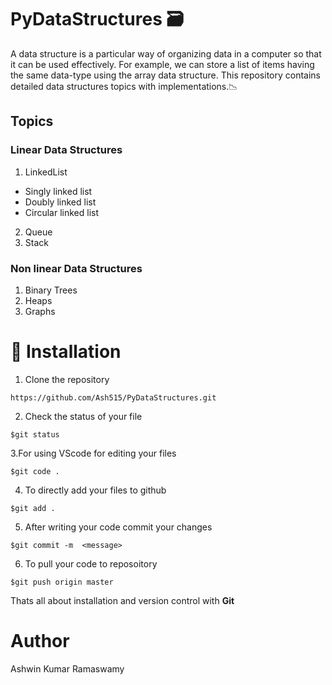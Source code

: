 # PyDataStructures 🗃
A data structure is a particular way of organizing data in a computer so that it can be used effectively. 
For example, we can store a list of items having the same data-type using the array data structure. This repository contains detailed data structures topics with implementations.📉

## Topics
### Linear Data Structures
1) LinkedList
  - Singly linked list
  - Doubly linked list
  - Circular linked list
2) Queue
3) Stack

### Non linear Data Structures
1) Binary Trees
2) Heaps
3) Graphs

# 🚀&nbsp;Installation 
1. Clone the repository 
```
https://github.com/Ash515/PyDataStructures.git
```
2. Check the status of your file 
```
$git status
```

3.For using VScode for editing your files 
```
$git code .
```
4. To directly add your files to github
```
$git add .
```
5. After writing your code commit your changes 
```
$git commit -m  <message>
```
6. To pull your code to reposoitory
```
$git push origin master
```
Thats all about installation and version control with **Git**

# Author 
Ashwin Kumar Ramaswamy   
